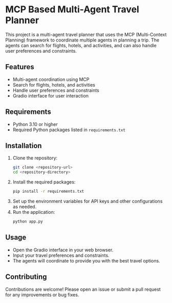 # MCP Based Multi-Agent Travel Planner

This project is a multi-agent travel planner that uses the MCP (Multi-Context Planning) framework to coordinate multiple agents in planning a trip. The agents can search for flights, hotels, and activities, and can also handle user preferences and constraints.

## Features
- Multi-agent coordination using MCP
- Search for flights, hotels, and activities
- Handle user preferences and constraints
- Gradio interface for user interaction

## Requirements
- Python 3.10 or higher
- Required Python packages listed in `requirements.txt`

## Installation
1. Clone the repository:
   ```bash
   git clone <repository-url>
   cd <repository-directory>
    ```
2. Install the required packages:
   ```bash
   pip install -r requirements.txt
   ```
3. Set up the environment variables for API keys and other configurations as needed.
4. Run the application:
   ```bash
   python app.py
   ```
## Usage
- Open the Gradio interface in your web browser.
- Input your travel preferences and constraints.
- The agents will coordinate to provide you with the best travel options.

## Contributing
Contributions are welcome! Please open an issue or submit a pull request for any improvements or bug fixes.
